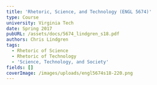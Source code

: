 ```yaml
---
title: 'Rhetoric, Science, and Technology (ENGL 5674)'
type: Course
university: Virginia Tech
date: Spring 2017
pubURL: /assets/docs/5674_lindgren_s18.pdf
authors: Chris Lindgren
tags:
  - Rhetoric of Science
  - Rhetoric of Technology
  - 'Science, Technology, and Society'
fields: []
coverImage: /images/uploads/engl5674s18-220.png
---
```


